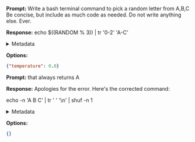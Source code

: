 **Prompt:**
Write a bash terminal command to pick a random letter from A,B,C
Be concise, but include as much code as needed. Do not write anything else. Ever.


**Response:**
echo $((RANDOM % 3)) | tr '0-2' 'A-C'

<details><summary>Metadata</summary>

- Duration: 2835 ms
- Datetime: 2023-10-18T08:26:56.867551
- Model: gpt-3.5-turbo-0613

</details>

**Options:**
```json
{"temperature": 0.0}
```

**Prompt:**
that always returns A

**Response:**
Apologies for the error. Here's the corrected command:

echo -n 'A B C' | tr ' ' '\n' | shuf -n 1

<details><summary>Metadata</summary>

- Duration: 4411 ms
- Datetime: 2023-10-18T08:27:27.693228
- Model: gpt-3.5-turbo-0613

</details>

**Options:**
```json
{}
```

